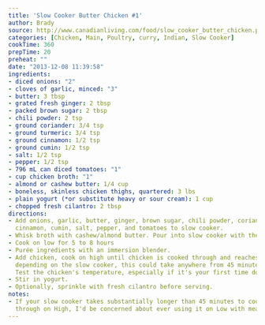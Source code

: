 ```yaml
---
title: 'Slow Cooker Butter Chicken #1'
author: Brady
source: http://www.canadianliving.com/food/slow_cooker_butter_chicken.php
categories: [Chicken, Main, Poultry, curry, Indian, Slow Cooker]
cookTime: 360
prepTime: 20
preheat: ""
date: "2013-12-08 11:39:58"
ingredients:
- diced onions: "2"
- cloves of garlic, minced: "3"
- butter: 3 tbsp
- grated fresh ginger: 2 tbsp
- packed brown sugar: 2 tbsp
- chili powder: 2 tsp
- ground coriander: 3/4 tsp
- ground turmeric: 3/4 tsp
- ground cinnamon: 1/2 tsp
- ground cumin: 1/2 tsp
- salt: 1/2 tsp
- pepper: 1/2 tsp
- 796 mL can diced tomatoes: "1"
- cup chicken broth: "1"
- almond or cashew butter: 1/4 cup
- boneless, skinless chicken thighs, quartered: 3 lbs
- plain yogurt (*or substitute heavy or sour cream): 1 cup
- chopped fresh cilantro: 2 tbsp
directions:
- Add onions, garlic, butter, ginger, brown sugar, chili powder, coriander, turmeric,
  cinnamon, cumin, salt, pepper, and tomatoes to slow cooker.
- Whisk broth with cashew/almond butter. Pour into slow cooker with the other ingredients
- Cook on low for 5 to 8 hours
- Purée ingredients with an immersion blender.
- Add chicken, cook on high until chicken is cooked through and reaches a safe temperature;
  depending on the slow cooker, this could take anywhere from 45 minutes to 2 hours.
  Test the chicken's temperature, especially if it's your first time doing the recipe.
- Stir in yogurt.
- Optionally, sprinkle with fresh cilantro before serving.
notes:
- If your slow cooker takes substantially longer than 45 minutes to cook the chicken
  through on High, I'd be concerned about ever using it on Low with meat.
---
```


